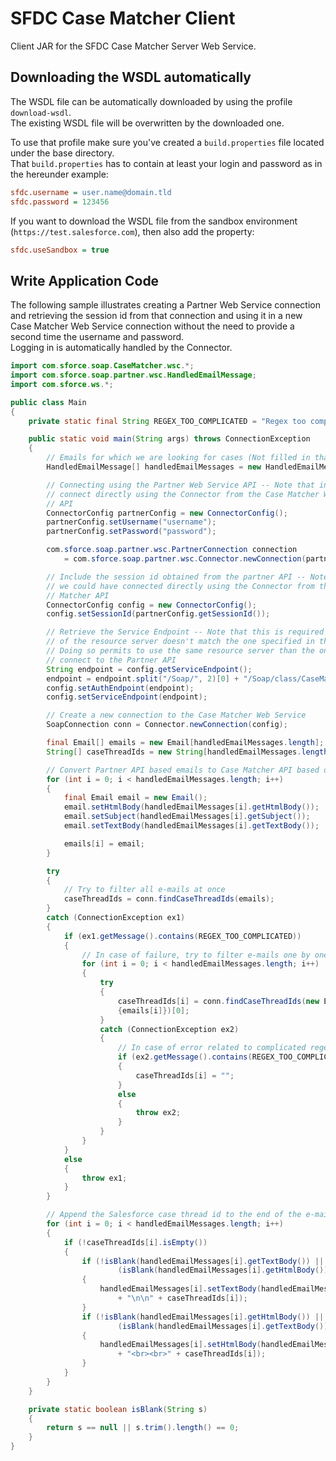 # SFDC Case Matcher Client

Client JAR for the SFDC Case Matcher Server Web Service. 

## Downloading the WSDL automatically
The WSDL file can be automatically downloaded by using the profile
`download-wsdl`.  
The existing WSDL file will be overwritten by the downloaded one.

To use that profile make sure you've created a `build.properties` file located
under the base directory.  
That `build.properties` has to contain at least your login and password as in
the hereunder example:
```INI
sfdc.username = user.name@domain.tld
sfdc.password = 123456
```

If you want to download the WSDL file from the sandbox environment
(`https://test.salesforce.com`), then also add the property:
```INI
sfdc.useSandbox = true
```

## Write Application Code
The following sample illustrates creating a Partner Web Service connection and
retrieving the session id from that connection and using it in a new Case
Matcher Web Service connection without the need to provide a second time the
username and password.   
Logging in is automatically handled by the Connector.

```java
import com.sforce.soap.CaseMatcher.wsc.*;
import com.sforce.soap.partner.wsc.HandledEmailMessage;
import com.sforce.ws.*;

public class Main
{
	private static final String REGEX_TOO_COMPLICATED = "Regex too complicated";

	public static void main(String args) throws ConnectionException
	{
		// Emails for which we are looking for cases (Not filled in that sample)
		HandledEmailMessage[] handledEmailMessages = new HandledEmailMessage[10];

		// Connecting using the Partner Web Service API -- Note that instead we can
		// connect directly using the Connector from the Case Matcher Web Service
		// API
		ConnectorConfig partnerConfig = new ConnectorConfig();
		partnerConfig.setUsername("username");
		partnerConfig.setPassword("password");

		com.sforce.soap.partner.wsc.PartnerConnection connection 
			= com.sforce.soap.partner.wsc.Connector.newConnection(partnerConfig);

		// Include the session id obtained from the partner API -- Note that instead
		// we could have connected directly using the Connector from the Case
		// Matcher API
		ConnectorConfig config = new ConnectorConfig();
		config.setSessionId(partnerConfig.getSessionId());

		// Retrieve the Service Endpoint -- Note that this is required if the URL
		// of the resource server doesn't match the one specified in the WSDL.
		// Doing so permits to use the same resource server than the one used to
		// connect to the Partner API
		String endpoint = config.getServiceEndpoint();
		endpoint = endpoint.split("/Soap/", 2)[0] + "/Soap/class/CaseMatcher";
		config.setAuthEndpoint(endpoint);
		config.setServiceEndpoint(endpoint);

		// Create a new connection to the Case Matcher Web Service
		SoapConnection conn = Connector.newConnection(config);

		final Email[] emails = new Email[handledEmailMessages.length];
		String[] caseThreadIds = new String[handledEmailMessages.length];

		// Convert Partner API based emails to Case Matcher API based ones
		for (int i = 0; i < handledEmailMessages.length; i++)
		{
			final Email email = new Email();
			email.setHtmlBody(handledEmailMessages[i].getHtmlBody());
			email.setSubject(handledEmailMessages[i].getSubject());
			email.setTextBody(handledEmailMessages[i].getTextBody());

			emails[i] = email;
		}

		try
		{
			// Try to filter all e-mails at once
			caseThreadIds = conn.findCaseThreadIds(emails);
		}
		catch (ConnectionException ex1)
		{
			if (ex1.getMessage().contains(REGEX_TOO_COMPLICATED))
			{
				// In case of failure, try to filter e-mails one by one
				for (int i = 0; i < handledEmailMessages.length; i++)
				{
					try
					{
						caseThreadIds[i] = conn.findCaseThreadIds(new Email[]
						{emails[i]})[0];
					}
					catch (ConnectionException ex2)
					{
						// In case of error related to complicated regex, skip the e-mail
						if (ex2.getMessage().contains(REGEX_TOO_COMPLICATED))
						{
							caseThreadIds[i] = "";
						}
						else
						{
							throw ex2;
						}
					}
				}
			}
			else
			{
				throw ex1;
			}
		}

		// Append the Salesforce case thread id to the end of the e-mail body
		for (int i = 0; i < handledEmailMessages.length; i++)
		{
			if (!caseThreadIds[i].isEmpty())
			{
				if (!isBlank(handledEmailMessages[i].getTextBody()) || 
						(isBlank(handledEmailMessages[i].getHtmlBody())))
				{
					handledEmailMessages[i].setTextBody(handledEmailMessages[i].getTextBody()
						+ "\n\n" + caseThreadIds[i]);
				}
				if (!isBlank(handledEmailMessages[i].getHtmlBody()) || 
						(isBlank(handledEmailMessages[i].getTextBody())))
				{
					handledEmailMessages[i].setHtmlBody(handledEmailMessages[i].getHtmlBody()
						+ "<br><br>" + caseThreadIds[i]);
				}
			}
		}
	}

	private static boolean isBlank(String s)
	{
		return s == null || s.trim().length() == 0;
	}
}
```

